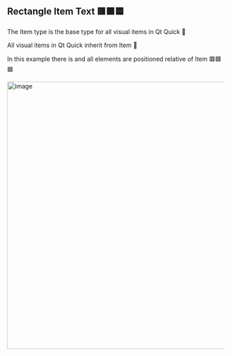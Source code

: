 ## Rectangle Item Text  🟥🟩🟦

The Item type is the base type for all visual items in Qt Quick 📗

All visual items in Qt Quick inherit from Item 📖 

In this example there is and all elements are positioned relative of Item 🟥🟩🟦

<img width="772" height="619" alt="image" src="https://github.com/user-attachments/assets/bc40b748-76d6-4208-8bc2-8553d6c0caf1" />
